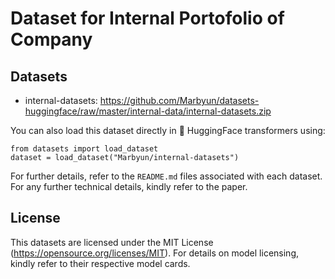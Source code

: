 # Dataset for Internal Portofolio of Company


## Datasets
- internal-datasets: https://github.com/Marbyun/datasets-huggingface/raw/master/internal-data/internal-datasets.zip

You can also load this dataset directly in 🤗 HuggingFace transformers using:

```
from datasets import load_dataset
dataset = load_dataset("Marbyun/internal-datasets")
```

For further details, refer to the `README.md` files associated with each dataset. For any further technical details, kindly refer to the paper.


## License
This datasets are licensed under the MIT License (https://opensource.org/licenses/MIT). For details on model licensing, kindly refer to their respective model cards.
